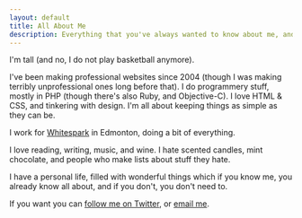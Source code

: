 ```yaml
---
layout: default
title: All About Me
description: Everything that you've always wanted to know about me, and at least three things you didn't.
---
```

I'm tall (and no, I do not play basketball anymore). 

I've been making professional websites since 2004 (though I was making terribly unprofessional ones long before that). I do programmery stuff, mostly in PHP (though there's also Ruby, and Objective-C). I love HTML & CSS, and tinkering with design. I'm all about keeping things as simple as they can be.

I work for [Whitespark](http://www.whitespark.ca) in Edmonton, doing a bit of everything.

I love reading, writing, music, and wine. I hate scented candles, mint chocolate, and people who make lists about stuff they hate.

I have a personal life, filled with wonderful things which if you know me, you already know all about, and if you don't, you don't need to.

If you want you can [follow me on Twitter](http://twitter.com/ironkeith), or [email me](mailto:hey@keithsilgard.com).